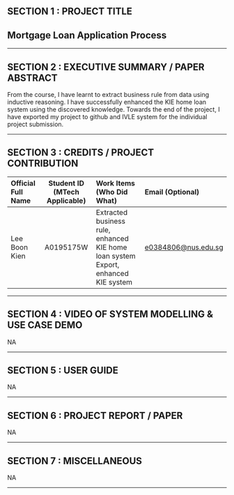 ## SECTION 1 : PROJECT TITLE
## Mortgage Loan Application Process

---
## SECTION 2 : EXECUTIVE SUMMARY / PAPER ABSTRACT
From the course, I have learnt to extract business rule from data using inductive reasoning. I have successfully enhanced the KIE home loan system using the discovered knowledge. Towards the end of the project, I have exported my project to github and IVLE system for the individual project submission. 

---
## SECTION 3 : CREDITS / PROJECT CONTRIBUTION

| Official Full Name  | Student ID (MTech Applicable)  | Work Items (Who Did What) | Email (Optional) |
| :------------ |:---------------:| :-----| :-----|
| Lee Boon Kien | A0195175W | Extracted business rule, enhanced KIE home loan system Export, enhanced KIE system| e0384806@nus.edu.sg |
---
## SECTION 4 : VIDEO OF SYSTEM MODELLING & USE CASE DEMO

NA

---
## SECTION 5 : USER GUIDE

NA

---
## SECTION 6 : PROJECT REPORT / PAPER

NA

---
## SECTION 7 : MISCELLANEOUS

NA

---